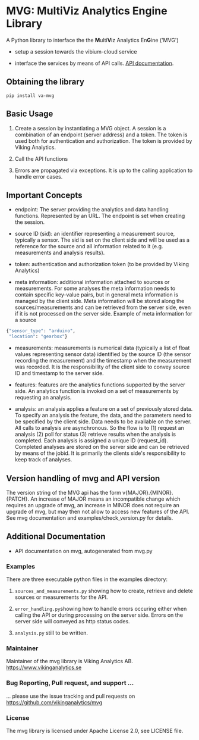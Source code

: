 # MVG: MultiViz Analytics Engine Library

A Python library to interface the the **M**ulti**V**iz Analytics En**G**ine ('MVG')

* setup a session towards the vibium-cloud service

* interface the services by means of API calls. [API documentation](https://api.beta.multiviz.com/docs).

## Obtaining the library

```
pip install va-mvg
```

## Basic Usage

1. Create a session by instantiating a MVG object. A session is a combination
of an endpoint (server address) and a token. The token is used both for
authentication and authorization.
The token is provided by Viking Analytics.

2. Call the API functions

3. Errors are propagated via exceptions. It is up to the calling application
to handle error cases.

## Important Concepts

* endpoint: The server providing the analytics and data handling functions.
Represented by an URL. The endpoint is set when creating the session.

* source ID (sid): an identifier representing a measurement source,
typically a sensor. The sid is set on the client side and will be used
as a reference for the source and all information related to it
(e.g. measurements and analysis results).

* token: authentication and authorization token (to be provided by Viking
Analytics)

* meta information: additional information attached to sources or measurements.
For some analyses the meta information needs to contain specific key-value pairs,
but in general meta information is managed by the client side.
Meta information will be stored along the sources/measurements and can be
retrieved from the server side, even if it is not processed on the
server side. Example of meta information for a source
```python
{"sensor_type": "arduino",
 "location": "gearbox"}
``` 

* measurements: measurements is numerical data (typically a list of float values
representing sensor data) identified by the source ID (the sensor recording the
measurement) and the timestamp when the measurement was recorded. It is the
responsibility of the client side to convey source ID and timestamp to the server
side.

* features: features are the analytics functions supported by the server side.
An analytics function is invoked on a set of measurements by requesting
an analysis.

* analysis: an analysis applies a feature on a set of previously stored data.
To specify an analysis the feature, the data, and the parameters need to be
specified by the client side. Data needs to be available on the server.
All calls to analysis are asynchronous. So the flow is to (1) request an
analysis (2) poll for status (3) retrieve results when the analysis is completed.
Each analysis is assigned a unique ID (request_id). Completed analyses are stored
on the server side and can be retrieved by means of the jobid.
It is primarily the clients side's responsibility to keep track of analyses.

## Version handling of mvg and API version

The version string of the MVG api has the form
v{MAJOR}.{MINOR}.{PATCH}.
An increase of MAJOR means an incompatible change which requires an
upgrade of mvg, an increase in MINOR does not require an upgrade of
mvg, but may then not allow to access new features of the API. See mvg
documentation and examples/check_version.py for details.

## Additional Documentation

* API documentation on mvg, autogenerated from mvg.py

### Examples

There are three executable python files in the examples directory:

1. `sources_and_measurements.py` showing how to create, retrieve and
   delete sources or measurements for the API.
   
2. `error_handling.py`showing how to handle errors occuring either
   when calling the API or during processing on the server
   side. Errors on the server side will conveyed as http status codes.
   
3. `analysis.py` still to be written.


### Maintainer

Maintainer of the mvg library is Viking Analytics AB. <https://www.vikinganalytics.se>

### Bug Reporting, Pull request, and support ...

... please use the issue tracking and pull requests on 
https://github.com/vikinganalytics/mvg

### License

The mvg library is licensed under Apache License 2.0, see LICENSE file.
